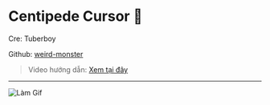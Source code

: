 # Centipede Cursor 🐛

Cre: Tuberboy 

Github: [weird-monster](https://github.com/tuberboy/weird-monster)

> Video hướng dẫn: [Xem tại đây](https://drive.google.com/file/d/1xXZ-IXxMqBVU8TrOuHTWQJ_35uZhr2XI/view?usp=sharing)
---

![Làm Gif](https://github.com/user-attachments/assets/5e167370-ff59-4cdd-9605-64e64f62a218)
